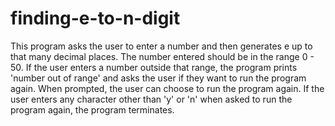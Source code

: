 # finding-e-to-n-digit

This program asks the user to enter a number and then generates e up to that many decimal places.
The number entered should be in the range 0 - 50. 
If the user enters a number outside that range, 
the program prints 'number out of range' and asks the user 
if they want to run the program again.
When prompted, the user can choose to run the program again. 
If the user enters any character other than 'y' or 'n' when asked to run the program again,
the program terminates. 
